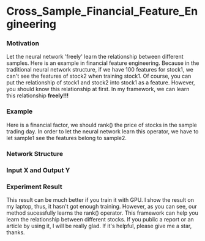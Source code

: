 # Cross_Sample_Financial_Feature_Engineering

### Motivation
Let the neural network 'freely' learn the relationship between different samples. Here is an example in financial feature engineering. Because in the traditional neural network structure, if we have 100 features for stock1, we can't see the features of stock2 when training stock1. Of course, you can put the relationship of stock1 and stock2 into stock1 as a feature. However, you should know this relationship at first. In my framework, we can learn this relationship **freely!!!** 

### Example
Here is a financial factor, we should rank() the price of stocks in the sample trading day. In order to let the neural network learn this operator, we have to let sample1 see the features belong to sample2.


### Network Structure


### Input X and Output Y



### Experiment Result
This result can be much better if you train it with GPU. I show the result on my laptop, thus, it hasn't got enough training. However, as you can see, our method sucessfully learns the rank() operator. This framework can help you learn the relationship between different stocks. If you public a report or an article by using it, I will be really glad. If it's helpful, please give me a star, thanks.





